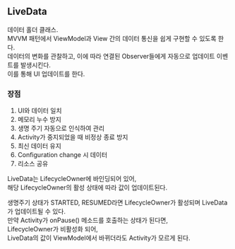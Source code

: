 ## LiveData
데이터 홀더 클래스.  
MVVM 패턴에서 ViewModel과 View 간의 데이터 통신을 쉽게 구현할 수 있도록 한다.  
데이터의 변화를 관찰하고, 이에 따라 연결된 Observer들에게 자동으로 업데이트 이벤트를 발생시킨다.  
이를 통해 UI 업데이트를 한다.  

### 장점
1. UI와 데이터 일치
2. 메모리 누수 방지
3. 생명 주기 자동으로 인식하여 관리
4. Activity가 중지되었을 때 비정상 종료 방지
5. 최신 데이터 유지
6. Configuration change 시 데이터 
7. 리소스 공유

LiveData는 LifecycleOwner에 바인딩되어 있어,  
해당 LifecycleOwner의 활성 상태에 따라 값이 업데이트된다.  
  
생명주기 상태가 STARTED, RESUMED라면 LifecycleOwner가 활성되며 LiveData가 업데이트될 수 있다.  
만약 Activity가 onPause() 메소드를 호출하는 상태가 된다면,  
LifecycleOwner가 비활성화 되어,  
LiveData의 값이 ViewModel에서 바뀌더라도 Activity가 모르게 된다.  

